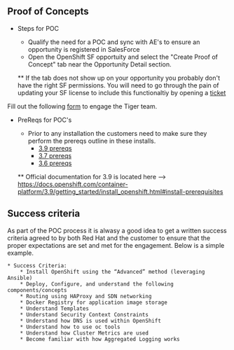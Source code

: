 Proof of Concepts
------------------

* Steps for POC
	* Qualify the need for a POC and sync with AE's to ensure an opportunity is registered in SalesForce
	* Open the OpenShift SF opportuity and select the "Create Proof of Concept" tab near the Opportunity Detail section.  
	
	** If the tab does not show up on your opportunity you probably don't have the right SF permissions.  You will need to go through the pain of updating your SF license to include this functionaltiy by opening a <a href="https://redhat.service-now.com/rh_ess/home.do" target="blank">ticket</a> 

Fill out the following [form](https://docs.google.com/a/redhat.com/forms/d/e/1FAIpQLSecXn-DoF4zGf-TQe8BWirNN3Sn7NwSSE1aUNi9FuByYTaZ8w/viewform) to engage the Tiger team. 

* PreReqs for POC's
	* Prior to any installation the customers need to make sure they perform the prereqs outline in these installs.
		* [3.9 prereqs](docs/OCP-prereqs-v3.9?raw=true)
		* [3.7 prereqs](docs/OCP-prereqs-v3.7?raw=true)
		* [3.6 prereqs](docs/OCP-prereqs-v3.6?raw=true)

	** Official documentation for 3.9 is located here --> https://docs.openshift.com/container-platform/3.9/getting_started/install_openshift.html#install-prerequisites

Success criteria
------------------

As part of the POC process it is alwasy a good idea to get a written success criteria agreed to by both Red Hat and the customer to ensure that the proper expectations are set and met for the engagement.  Below is a simple example.

	* Success Criteria:
		* Install OpenShift using the “Advanced” method (leveraging Ansible)
		* Deploy, Configure, and understand the following components/concepts
		* Routing using HAProxy and SDN networking
		* Docker Registry for application image storage
		* Understand Templates
		* Understand Security Context Constraints
		* Understand how DNS is used within OpenShift
		* Understand how to use oc tools
		* Understand how Cluster Metrics are used
		* Become familiar with how Aggregated Logging works

